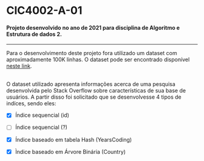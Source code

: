 # CIC4002-A-01
#### Projeto desenvolvido no ano de 2021 para disciplina de <b> Algoritmo e Estrutura de dados 2</b>.
<hr>

Para o desenvolvimento deste projeto fora utilizado um dataset com aproximadamente 100K linhas.
O dataset pode ser encontrado disponível [neste link]( https://www.kaggle.com/stackoverflow/stack-overflow-2018-developer-survey).
<br><br>

O dataset utilizado apresenta informações acerca de uma pesquisa desenvolvida pelo Stack Overflow sobre características de sua base de usuários. A partir disso foi solicitado que se desenvolvesse 4 tipos de indíces, sendo eles:


- [x] Índice sequencial (id)
- [ ] Índice sequencial (?)
- [x] Índice baseado em tabela Hash (YearsCoding)
- [x] Ìndice baseado em Árvore Binária (Country)




